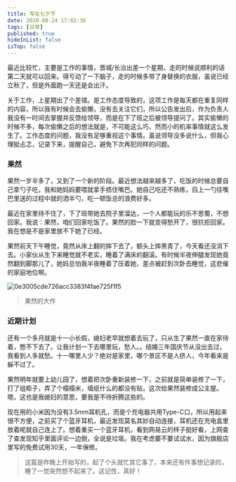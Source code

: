 ```yaml
---
title: 写在七夕节
date: 2020-08-24 17:02:36
tags: [日常]
published: true
hideInList: false
isTop: false
---
```


最近比较忙，主要是工作的事情，晋城/长治出差一个星期，走的时候说顺利的话第二天就可以回来。得亏动了一下脑子，走的时候多带了身替换的衣服，虽说已经立秋了，但是外面跑一天还是会出汗。

关于工作，上星期出了个差错。是工作态度导致的，这项工作是每天都在重复同样的内容，所以我有时候会去偷懒，没有去关注它们，所以公告发出后，作为负责人我没有一时间去掌握并反馈给领导，而是在下了班之后被领导提问了。其实偷懒的时候不多，每次偷懒之后的想法就是，不可能这么巧，然而小的机率事情就这么发生了。工作态度的问题，我没有足够重视这个事情。虽说领导没多说什么，但我心理挺忐忑，记录下来，提醒自己，避免下次再犯同样的问题。

### 果然

果然一岁半多了，又到了一个新的阶段。最近想法越来越多了，吃饭的时候总要自己拿勺子吃，我和她妈妈要喂就拿手捂住嘴巴。她自己吃还不熟练，舀上一勺往嘴巴里送的过程中就的洒半勺，吃一顿饭总的浪费好多。

最近在家里待不住了，下了班带她去院子里溜达，一个人都能玩的乐不思蜀，不想回家。我说：果然，咱们回家吃饭了。果然的脸一下就变得愁开了，很抗拒回家。我在想是不是家里放不下她了已经。

果然前天下午睡觉，竟然从床上翻的摔下去了，额头上摔黑青了，今天看还没消下去。小家伙从生下来睡觉就不老实，睡着了满床的翻滚。有时候半夜伸腿发现她竟然翻到脚那儿了，她妈总怕我半夜睡着了压着她，差点被赶到次卧去睡觉，这悲催的家庭地位啊。

![0e3005cde726acc3383f4fae725f1f5](https://img.010316.xyz/usr/hugo/%E6%9E%9C%E7%84%B6.jpg)

> 果然的大作

### 近期计划

还有一个多月就是十一小长假，媳妇老早就想着去玩了，只从生了果然一直在家待着，憋不下去了。让我计划一下去哪里玩，愁人。。结婚三年国庆节从没出去过，我看到人多就愁。十一哪里人少？绝对是家里，哪个景区不是人挤人，今年看来是躲不过了。

果然明年就要上幼儿园了，想着把次卧重新装修一下，之前就是简单装修了一下，打了组柜子，弄了个榻榻米，墙纸什么的都没有贴，这次给果然装修成公主屋。嗯，这也是我媳妇的意思，要我是不待折腾这些的。

现在用的小米因为没有3.5mm耳机孔，而是个充电器共用Type-C口，所以用起来很不方便，之前买了个蓝牙耳机，最近发现莫名其妙自动连接，耳机还在充电盒里放着呢就自己连上了。想着重买一个蓝牙耳机，看到网易云的样子挺好看，上网查了查发现知乎里面评论一边倒，全说是垃圾。我在考虑要不要试试水，因为旗舰店里写的免费试用30天，一年保修。

> 这篇是昨晚上开始写的，起了个头就忙其它事了，本来还有件事想记录的，睡了一觉突然想不起来了。这记性，真好！